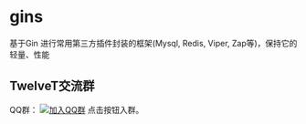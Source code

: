 # gins

基于Gin 进行常用第三方插件封装的框架(Mysql, Redis, Viper, Zap等)，保持它的轻量、性能


## TwelveT交流群

QQ群： [![加入QQ群](https://img.shields.io/badge/985830229-blue.svg)](https://jq.qq.com/?_wv=1027&k=cznM6Q00) 点击按钮入群。
